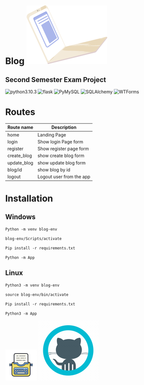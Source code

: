 # Blog ![laptop](./static/laptop.png)

## Second Semester Exam Project

![python3.10.3](https://img.shields.io/badge/Python-3.10.3-green) ![flask](https://img.shields.io/badge/Flask-2.2.2-yellow) ![PyMySQL](https://img.shields.io/badge/PyMySQL-1.0.2-red) ![SQLAlchemy](https://img.shields.io/badge/SQLAlchemy-1.4.42-blue) ![WTForms](https://img.shields.io/badge/WTForms-3.0.1-green)

# Routes

| Route name  | Description              |
| ----------- | ------------------------ |
| home        | Landing Page             |
| login       | Show login Page form     |
| register    | Show register page form  |
| create_blog | show create blog form    |
| update_blog | show update blog form    |
| blog/id     | show blog by id          |
| logout      | Logout user from the app |

# Installation

## Windows

```
Python -m venv blog-env
```

```
blog-env/Scripts/activate
```

```
Pip install -r requirements.txt
```

```
Python -m App
```

## Linux

```
Python3 -m venv blog-env
```

```
source blog-env/bin/activate
```

```
Pip install -r requirements.txt
```

```
Python3 -m App
```

![blog](./static/blog.png) ![github](./static/icons8-github.gif)
